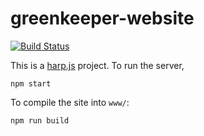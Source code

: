 # greenkeeper-website
[![Build Status](https://travis-ci.org/greenkeeperio/website.svg?branch=master)](https://travis-ci.org/greenkeeperio/website)

This is a [harp.js](http://harpjs.com/) project. To run the server,

```
npm start
```

To compile the site into `www/`:

```
npm run build
```
